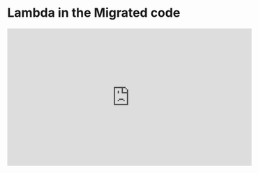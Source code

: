 ﻿# Lambda in the Migrated code

<iframe width="560" height="315" src="https://www.youtube.com/embed/i_SwzCAPz7s?list=PL1DEQjXG2xnKdNAruM6k0XTEKJlYljYNs" frameborder="0" allowfullscreen></iframe>


